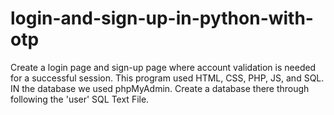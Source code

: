 # login-and-sign-up-in-python-with-otp

Create a login page and sign-up page where account validation is needed for a successful session. This program used HTML, CSS, PHP, JS, and SQL. IN the database we used phpMyAdmin. Create a database there through following the 'user' SQL Text File.

